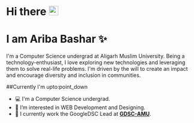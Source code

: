 # Hi there <img src="https://raw.githubusercontent.com/MartinHeinz/MartinHeinz/master/wave.gif" width="25px">
# I am Ariba Bashar :sparkles:

I'm a Computer Science undergrad at Aligarh Muslim University. Being a technology-enthusiast, I love exploring new technologies and leveraging them to solve real-life problems. I'm driven by the will to create an impact and encourage diversity and inclusion in communities.

##Currently I'm upto:point_down

- 💻 I'm a Computer Science undergrad.
- 👀 I’m interested in WEB Development and Designing.
- 🌱 I currently work the GoogleDSC Lead at **[GDSC-AMU](https://gdsc.community.dev/aligarh-muslim-university/)**.
